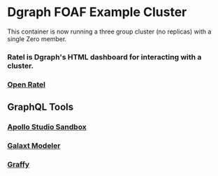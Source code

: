# Dgraph FOAF Example Cluster

This container is now running a three group cluster (no replicas) with a single Zero member.

### Ratel is Dgraph's HTML dashboard for interacting with a cluster.
### [Open Ratel](https://play.dgraph.io?latest)

## GraphQL Tools

### [Apollo Studio Sandbox](https://studio.apollographql.com/sandbox/explorer?endpoint=http%3A%2F%2Flocalhost%3A8080%2Fgraphql&explorerURLState=N4IgJg9gxgrgtgUwHYBcQC4QEcYIE4CeABAKIAeAhnAA4A2CAiroQBQAkAZgJZ4DOK6IgElUASiLAAOkiJEc%2BAgAV8vCEhbc%2BAopx79xUmbKJcw040SRUE5ogF9pdkABoQANwp4uFAEb1eGCCGspIgmvyhggCMAAyOIHZAA)

### [Galaxt Modeler](https://www.datensen.com/data-modeling/galaxy-modeler-for-graphql.html)

### [Graffy](https://chromewebstore.google.com/detail/graffy/hpbbfdcfeinlpdhhjanfhkadiccofeif?hl=en-US&pli=1)

